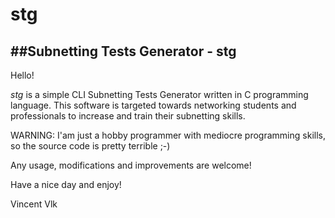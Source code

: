 # stg
##Subnetting Tests Generator - stg
---
Hello!

*stg* is a simple CLI Subnetting Tests Generator written in C programming language. This software is targeted towards networking students and professionals to increase and train their subnetting skills.

WARNING: I'am just a hobby programmer with mediocre programming skills, so the source code is pretty terrible ;-)

Any usage, modifications and improvements are welcome!

Have a nice day and enjoy!

Vincent Vlk
